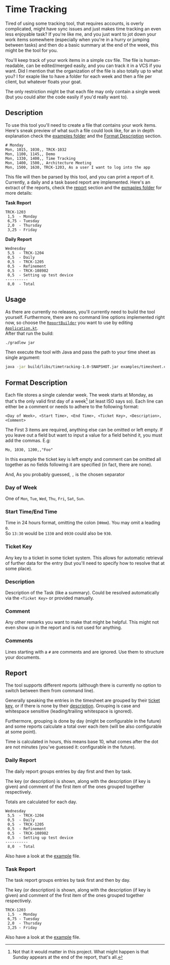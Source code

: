 # Time Tracking

Tired of using some tracking tool, that requires accounts, is overly complicated,
might have sync issues and just makes time tracking an even less enjoyable task?
If you're like me, and you just want to jot down your work items somewhere
(especially when you're in a hurry or jumping between tasks)
and then do a basic summary at the end of the week, this might be the tool for you.

You'll keep track of your work items in a simple csv file.
The file is human-readable, can be edited/merged easily, and you can track it in a VCS if you want.
Did I mention that the organization of the file is also totally up to what you?
I for exaple like to have a folder for each week and then a file per client, but whatever floats your goat.

The only restriction might be that each file may only contain a single week
(but you could alter the code easily if you'd really want to).

## Description

To use this tool you'll need to create a file that contains your work items.
Here's sneak preview of what such a file could look like,
for an in depth explanation check the [examples folder](examples)
and the [Format Description](#format-description) section.

```csv
# Monday
Mon, 1015, 1030,, TRCK-1032
Mon, 1100, 1145,, Demo
Mon, 1330, 1400,, Time Tracking
Mon, 1400, 1500,, Architecture Meeting
Mon, 1500, 1630, TRCK-1203, As a user I want to log into the app
```

This file will then be parsed by this tool, and you can print a report of it.
Currently, a daily and a task based report are implemented.
Here's an extract of the reports, check the [report](#Report) section
and the [exmaples folder](examples) for more details:

**Task Report**

```
TRCK-1203
 1,5  - Monday
 6,75 - Tuesday
 2,0  - Thursday
 3,25 - Friday
```

**Daily Report**

```
Wednesday
 5,5  - TRCK-1204
 0,5  - Daily
 0,5  - TRCK-1205
 0,5  - Refinement
 0,5  - TRCK-108982
 0,5  - Setting up test device
----------
 8,0  - Total
```

## Usage

As there are currently no releases, you'll currently need to build the tool yourself.
Furthermore, there are no command line options implemented right now, so choose the
[`ReportBuilder`](src/main/kotlin/com/johannesdoll/timetracking/report/ReportBuilder.kt)
you want to use by editing [`Application.kt`](src/main/kotlin/com/johannesdoll/timetracking/Application.kt).  
After that run the build:

```bash
./gradlew jar
```

Then execute the tool with Java and pass the path to your time sheet as single argument:

```bash
java -jar build/libs/timetracking-1.0-SNAPSHOT.jar examples/timesheet.csv
```

## Format Description

Each file stores a single calendar week.
The week starts at Monday, as that's the only valid first day of a week[^start-of-week] (at least ISO says so).
Each line can either be a comment or needs to adhere to the following format:

```
<Day of Week>, <Start Time>, <End Time>, <Ticket Key>, <Description>, <Comment>
```

The First 3 items are required, anything else can be omitted or left empty.
If you leave out a field but want to input a value for a field behind it, you must add the commas.
E.g:
```
Mo, 1030, 1200,,"Foo"
```
In this example the ticket key is left empty and comment can be omitted all together as no fields following it are specified (in fact, there are none).

And, As you probably guessed, `,` is the chosen separator

### Day of Week

One of `Mon`, `Tue`, `Wed`, `Thu`, `Fri`, `Sat`, `Sun`.

### Start Time/End Time
Time in 24 hours format, omitting the colon (`HHmm`).
You may omit a leading `0`.  
So `13:30` would be `1330` and `0930` could also be `930`.

### Ticket Key

Any key to a ticket in some ticket system.
This allows for automatic retrieval of further data for the entry
(but you'll need to specify how to resolve that at some place).

### Description

Description of the Task (like a summary).
Could be resolved automatically via the `<Ticket Key>` or provided manually.

### Comment

Any other remarks you want to make that might be helpful.
This might not even show up in the report and is not used for anything.

### Comments

Lines starting with a `#` are comments and are ignored.
Use them to structure your documents.

## Report

The tool supports different reports (although there is currently no option to switch between them from command line).

Generally speaking the entries in the timesheet are grouped by their [ticket key](#ticket-key),
or if there is none by their [description](#description).
Grouping is case and whitespace sensitive (leading/trailing whitespace is ignored).

Furthermore, grouping is done by day (might be configurable in the future)
and some reports calculate a total over each item (will be also configurable at some point).

Time is calculated in hours, this means base 10, what comes after the dot are not minutes
(you've guessed it: configurable in the future).

### Daily Report

The daily report groups entries by day first and then by task.

The key (or description) is shown, along with the description (if key is given) and comment
of the first item of the ones grouped together respectively.

Totals are calculated for each day.

```
Wednesday
 5,5  - TRCK-1204
 0,5  - Daily
 0,5  - TRCK-1205
 0,5  - Refinement
 0,5  - TRCK-108982
 0,5  - Setting up test device
----------
 8,0  - Total
```

Also have a look at the [example](examples/daily.report) file.

### Task Report

The task report groups entries by task first and then by day.

The key (or description) is shown, along with the description (if key is given) and comment
of the first item of the ones grouped together respectively.

```
TRCK-1203
 1,5  - Monday
 6,75 - Tuesday
 2,0  - Thursday
 3,25 - Friday
```

Also have a look at the [example](examples/task.report) file.

[^start-of-week]: Not that it would matter in this project. What might happen is that Sunday appears at the end of the
report, that's all.